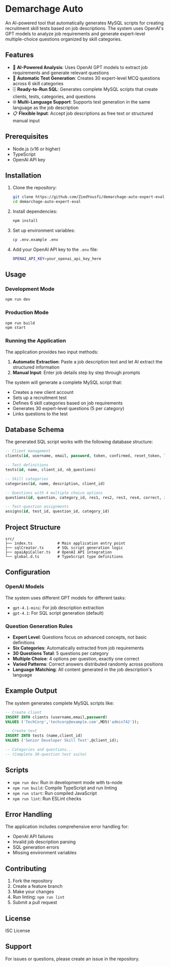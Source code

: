 # Demarchage Auto

An AI-powered tool that automatically generates MySQL scripts for creating recruitment skill tests based on job descriptions. The system uses OpenAI's GPT models to analyze job requirements and generate expert-level multiple-choice questions organized by skill categories.

## Features

- 🤖 **AI-Powered Analysis**: Uses OpenAI GPT models to extract job requirements and generate relevant questions
- 📝 **Automatic Test Generation**: Creates 30 expert-level MCQ questions across 6 skill categories
- 🗄️ **Ready-to-Run SQL**: Generates complete MySQL scripts that create clients, tests, categories, and questions
- 🌐 **Multi-Language Support**: Supports test generation in the same language as the job description
- 📋 **Flexible Input**: Accept job descriptions as free text or structured manual input

## Prerequisites

- Node.js (v16 or higher)
- TypeScript
- OpenAI API key

## Installation

1. Clone the repository:

   ```bash
   git clone https://github.com/ZiedYousfi/demarchage-auto-expert-eval
   cd demarchage-auto-expert-eval
   ```

2. Install dependencies:

   ```bash
   npm install
   ```

3. Set up environment variables:

   ```bash
   cp .env.example .env
   ```

4. Add your OpenAI API key to the `.env` file:

   ```bash
   OPENAI_API_KEY=your_openai_api_key_here
   ```

## Usage

### Development Mode

```bash
npm run dev
```

### Production Mode

```bash
npm run build
npm start
```

### Running the Application

The application provides two input methods:

1. **Automatic Extraction**: Paste a job description text and let AI extract the structured information
2. **Manual Input**: Enter job details step by step through prompts

The system will generate a complete MySQL script that:

- Creates a new client account
- Sets up a recruitment test
- Defines 6 skill categories based on job requirements
- Generates 30 expert-level questions (5 per category)
- Links questions to the test

## Database Schema

The generated SQL script works with the following database structure:

```sql
-- Client management
clients(id, username, email, password, token, confirmed, reset_token, lang)

-- Test definitions
tests(id, name, client_id, nb_questions)

-- Skill categories
categories(id, name, description, client_id)

-- Questions with 4 multiple choice options
questions(id, question, category_id, res1, res2, res3, res4, correct, is_sample)

-- Test-question assignments
assigns(id, test_id, question_id, category_id)
```

## Project Structure

```text
src/
├── index.ts           # Main application entry point
├── sqlCreator.ts      # SQL script generation logic
├── opaiApiCaller.ts   # OpenAI API integration
└── global.d.ts        # TypeScript type definitions
```

## Configuration

### OpenAI Models

The system uses different GPT models for different tasks:

- `gpt-4.1-mini`: For job description extraction
- `gpt-4.1`: For SQL script generation (default)

### Question Generation Rules

- **Expert Level**: Questions focus on advanced concepts, not basic definitions
- **Six Categories**: Automatically extracted from job requirements
- **30 Questions Total**: 5 questions per category
- **Multiple Choice**: 4 options per question, exactly one correct
- **Varied Patterns**: Correct answers distributed randomly across positions
- **Language Matching**: All content generated in the job description's language

## Example Output

The system generates complete MySQL scripts like:

```sql
-- Create client
INSERT INTO clients (username,email,password)
VALUES ('TechCorp','techcorp@example.com',MD5('admin742'));

-- Create test
INSERT INTO tests (name,client_id)
VALUES ('Senior Developer Skill Test',@client_id);

-- Categories and questions...
-- (Complete 30-question test suite)
```

## Scripts

- `npm run dev`: Run in development mode with ts-node
- `npm run build`: Compile TypeScript and run linting
- `npm run start`: Run compiled JavaScript
- `npm run lint`: Run ESLint checks

## Error Handling

The application includes comprehensive error handling for:

- OpenAI API failures
- Invalid job description parsing
- SQL generation errors
- Missing environment variables

## Contributing

1. Fork the repository
2. Create a feature branch
3. Make your changes
4. Run linting: `npm run lint`
5. Submit a pull request

## License

ISC License

## Support

For issues or questions, please create an issue in the repository.
